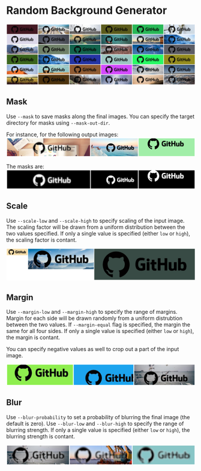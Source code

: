 # Random Background Generator

![grid](/assets/grid.png)


## Mask
Use `--mask` to save masks along the final images. You can specify the target directory for masks using `--mask-out-dir`.

For instance, for the following output images:
![Final imgs](/assets/mask_org.png)

The masks are:
![Final imgs with masks](/assets/mask_mask.png)

## Scale
Use `--scale-low` and `--scale-high` to specify scaling of the input image. The scaling factor will be drawn from a uniform distribution between the two values specified. If only a single value is specified (either `low` or `high`), the scaling factor is contant.

![Scaling](/assets/scale.png)

## Margin
Use `--margin-low` and `--margin-high` to specify the range of margins. Margin for each side will be drawn randomly from a uniform distrubtion between the two values. If `--margin-equal` flag is specified, the margin the same for all four sides. If only a single value is specified (either `low` or `high`), the margin is contant.

You can specify negative values as well to crop out a part of the input image.

![Margin](/assets/margin.png)

## Blur
Use `--blur-probability` to set a probability of blurring the final image (the default is zero). Use `--blur-low` and `--blur-high` to specify the range of blurring strength. If only a single value is specified (either `low` or `high`), the blurring strength is contant.

![Blur](/assets/blur.png)
